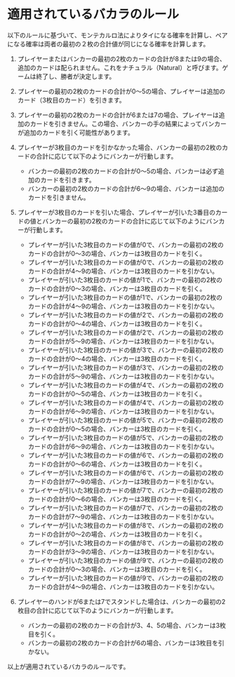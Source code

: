 # 適用されているバカラのルール

以下のルールに基づいて、モンテカルロ法によりタイになる確率を計算し、ペアになる確率は両者の最初の２枚の合計値が同じになる確率を計算します。

1. プレイヤーまたはバンカーの最初の2枚のカードの合計が8または9の場合、追加のカードは配られません。これをナチュラル（Natural）と呼びます。ゲームは終了し、勝者が決定します。

2. プレイヤーの最初の2枚のカードの合計が0〜5の場合、プレイヤーは追加のカード（3枚目のカード）を引きます。

3. プレイヤーの最初の2枚のカードの合計が6または7の場合、プレイヤーは追加のカードを引きません。この場合、バンカーの手の結果によってバンカーが追加のカードを引く可能性があります。

4. プレイヤーが3枚目のカードを引かなかった場合、バンカーの最初の2枚のカードの合計に応じて以下のようにバンカーが行動します。

   - バンカーの最初の2枚のカードの合計が0〜5の場合、バンカーは必ず追加のカードを引きます。
   - バンカーの最初の2枚のカードの合計が6〜9の場合、バンカーは追加のカードを引きません。

5. プレイヤーが3枚目のカードを引いた場合、プレイヤーが引いた3番目のカードの値とバンカーの最初の2枚のカードの合計に応じて以下のようにバンカーが行動します。

   - プレイヤーが引いた3枚目のカードの値が0で、バンカーの最初の2枚のカードの合計が0〜3の場合、バンカーは3枚目のカードを引く。
   - プレイヤーが引いた3枚目のカードの値が0で、バンカーの最初の2枚のカードの合計が4〜9の場合、バンカーは3枚目のカードを引かない。
   - プレイヤーが引いた3枚目のカードの値が1で、バンカーの最初の2枚のカードの合計が0〜3の場合、バンカーは3枚目のカードを引く。
   - プレイヤーが引いた3枚目のカードの値が1で、バンカーの最初の2枚のカードの合計が4〜9の場合、バンカーは3枚目のカードを引かない。
   - プレイヤーが引いた3枚目のカードの値が2で、バンカーの最初の2枚のカードの合計が0〜4の場合、バンカーは3枚目のカードを引く。
   - プレイヤーが引いた3枚目のカードの値が2で、バンカーの最初の2枚のカードの合計が5〜9の場合、バンカーは3枚目のカードを引かない。
   - プレイヤーが引いた3枚目のカードの値が3で、バンカーの最初の2枚のカードの合計が0〜4の場合、バンカーは3枚目のカードを引く。
   - プレイヤーが引いた3枚目のカードの値が3で、バンカーの最初の2枚のカードの合計が5〜9の場合、バンカーは3枚目のカードを引かない。
   - プレイヤーが引いた3枚目のカードの値が4で、バンカーの最初の2枚のカードの合計が0〜5の場合、バンカーは3枚目のカードを引く。
   - プレイヤーが引いた3枚目のカードの値が4で、バンカーの最初の2枚のカードの合計が6〜9の場合、バンカーは3枚目のカードを引かない。
   - プレイヤーが引いた3枚目のカードの値が5で、バンカーの最初の2枚のカードの合計が0〜5の場合、バンカーは3枚目のカードを引く。
   - プレイヤーが引いた3枚目のカードの値が5で、バンカーの最初の2枚のカードの合計が6〜9の場合、バンカーは3枚目のカードを引かない。
   - プレイヤーが引いた3枚目のカードの値が6で、バンカーの最初の2枚のカードの合計が0〜6の場合、バンカーは3枚目のカードを引く。
   - プレイヤーが引いた3枚目のカードの値が6で、バンカーの最初の2枚のカードの合計が7〜9の場合、バンカーは3枚目のカードを引かない。
   - プレイヤーが引いた3枚目のカードの値が7で、バンカーの最初の2枚のカードの合計が0〜6の場合、バンカーは3枚目のカードを引く。
   - プレイヤーが引いた3枚目のカードの値が7で、バンカーの最初の2枚のカードの合計が7〜9の場合、バンカーは3枚目のカードを引かない。
   - プレイヤーが引いた3枚目のカードの値が8で、バンカーの最初の2枚のカードの合計が0〜2の場合、バンカーは3枚目のカードを引く。
   - プレイヤーが引いた3枚目のカードの値が8で、バンカーの最初の2枚のカードの合計が3〜9の場合、バンカーは3枚目のカードを引かない。
   - プレイヤーが引いた3枚目のカードの値が9で、バンカーの最初の2枚のカードの合計が0〜3の場合、バンカーは3枚目のカードを引く。
   - プレイヤーが引いた3枚目のカードの値が9で、バンカーの最初の2枚のカードの合計が4〜9の場合、バンカーは3枚目のカードを引かない。

6. プレイヤーのハンドが6または7でスタンドした場合は、バンカーの最初の2枚目の合計に応じて以下のようにバンカーが行動します。

   - バンカーの最初の2枚のカードの合計が3、4、5の場合、バンカーは3枚目を引く。
   - バンカーの最初の2枚のカードの合計が6の場合、バンカーは3枚目を引かない。

以上が適用されているバカラのルールです。
